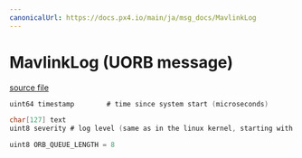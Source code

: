 ```yaml
---
canonicalUrl: https://docs.px4.io/main/ja/msg_docs/MavlinkLog
---
```


# MavlinkLog (UORB message)



[source file](https://github.com/PX4/PX4-Autopilot/blob/release/1.14/msg/MavlinkLog.msg)

```c
uint64 timestamp        # time since system start (microseconds)

char[127] text
uint8 severity # log level (same as in the linux kernel, starting with 0)

uint8 ORB_QUEUE_LENGTH = 8

```
